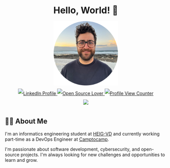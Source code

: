 <style>
  .header {
    margin-top: 20px;
    margin-bottom: 20px;
    line-height: 30px;
  }
</style>

<div align="center" class="header">
  <div id="title">
    <h1> Hello, World! 👋 </h1>
  </div>

  <div id="header">
    <img src="./src/avatar.png" width="200"/>
  </div>

  <div id="badges">
    <a href="https://www.linkedin.com/in/goncalocheleno/">
      <img src="https://img.shields.io/badge/LinkedIn-blue?logo=linkedin&logoColor=white" alt="LinkedIn Profile">
    </a>
    <a href="https://github.com/lentidas/"> 
      <img src="https://badges.frapsoft.com/os/v2/open-source.svg?v=103" alt="Open Source Lover">
    </a>
    <a href="https://github.com/lentidas/">
      <img src="https://komarev.com/ghpvc/?username=lentidas&style=flat&color=blue" alt="Profile View Counter">
    </a>
  </div>

  <div id="stats">
    <picture>
      <source
        srcset="https://github-readme-stats.vercel.app/api?username=lentidas&show_icons=true&theme=dark"
        media="(prefers-color-scheme: dark)"
      />
      <source
        srcset="https://github-readme-stats.vercel.app/api?username=lentidas&show_icons=true"
        media="(prefers-color-scheme: light), (prefers-color-scheme: no-preference)"
      />
      <img src="https://github-readme-stats.vercel.app/api?username=lentidas&show_icons=true" />
    </picture>
  </div>
</div>

## 🧑‍💻 About Me

I'm an informatics engineering student at [HEIG-VD](https://www.heig-vd.ch/) and currently working part-time as a DevOps Engineer at [Camptocamp](https://www.camptocamp.com/).




I'm passionate about software development, cybersecurity, and open-source projects. I'm always looking for new challenges and opportunities to learn and grow.

## 

<!--
**lentidas/lentidas** is a ✨ _special_ ✨ repository because its `README.md` (this file) appears on your GitHub profile.

Here are some ideas to get you started:

- 🔭 I’m currently working on ...
- 🌱 I’m currently learning ...
- 👯 I’m looking to collaborate on ...
- 🤔 I’m looking for help with ...
- 💬 Ask me about ...
- 📫 How to reach me: ...
- 😄 Pronouns: ...
- ⚡ Fun fact: ...
-->
